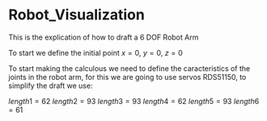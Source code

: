 # Robot_Visualization

This is the explication of how to draft a 6 DOF Robot Arm

To start we define the initial point $x=0$, $y=0$, $z=0$

To start making the calculous we need to define the caracteristics of the joints in the robot arm, for this we are going to use servos RDS51150, to simplify the draft we use:

$length1  = 62$
$length2  = 93$
$length3  = 93$
$length4  = 62$
$length5  = 93$
$length6  = 61$